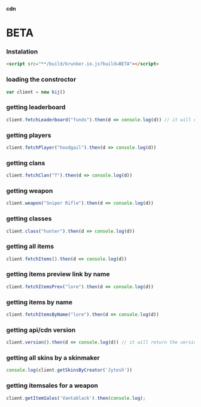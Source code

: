 **cdn**

# **BETA**

### Instalation
```html
<script src="**/build/krunker.io.js?build=BETA"></script>
```
### loading the constroctor
```js
var client = new kij()
```
### getting leaderboard
```js
client.fetchLeaderboard("funds").then(d => console.log(d)) // it will order by funds
```
### getting players
```js
client.fetchPlayer("hoodgail").then(d => console.log(d))
```
### getting clans
```js
client.fetchClan("T").then(d => console.log(d))
```
### getting weapon
```js
client.weapon("Sniper Rifle").then(d => console.log(d))
```
### getting classes
```js
client.class("hunter").then(d => console.log(d))
```
### getting all items
```js
client.fetchItems().then(d => console.log(d)) 
```
### getting items preview link by name
```js
client.fetchItemsPrev("lore").then(d => console.log(d)) 
```
### getting items by name
```js
client.fetchItemsByName("lore").then(d => console.log(d)) 
```
### getting api/cdn version
```js
client.version().then(d => console.log(d)) // it will return the version
```
### getting all skins by a skinmaker 
```js
console.log(client.getSkinsByCreator('Jytesh'))
```
### getting itemsales for a weapon
```js
client.getItemSales('Vantablack').then(console.log);
```
